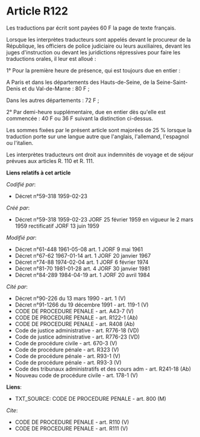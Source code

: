 # Article R122

Les traductions par écrit sont payées 60 F la page de texte français.

Lorsque les interprètes traducteurs sont appelés devant le procureur de la République, les officiers de police judiciaire ou
leurs auxiliaires, devant les juges d'instruction ou devant les juridictions répressives pour faire les traductions orales,
il leur est alloué :

1° Pour la première heure de présence, qui est toujours due en entier :

A Paris et dans les départements des Hauts-de-Seine, de la Seine-Saint-Denis et du Val-de-Marne : 80 F ;

Dans les autres départements : 72 F ;

2° Par demi-heure supplémentaire, due en entier dès qu'elle est commencée : 40 F ou 36 F suivant la distinction ci-dessus.

Les sommes fixées par le présent article sont majorées de 25 % lorsque la traduction porte sur une langue autre que
l'anglais, l'allemand, l'espagnol ou l'italien.

Les interprètes traducteurs ont droit aux indemnités de voyage et de séjour prévues aux articles R. 110 et R. 111.

**Liens relatifs à cet article**

_Codifié par_:

  - Décret n°59-318 1959-02-23

_Créé par_:

  - Décret n°59-318 1959-02-23 JORF 25 février 1959 en vigueur le 2 mars 1959 rectificatif JORF 13 juin 1959

_Modifié par_:

  - Décret n°61-448 1961-05-08 art. 1 JORF 9 mai 1961
  - Décret n°67-62 1967-01-14 art. 1 JORF 20 janvier 1967
  - Décret n°74-88 1974-02-04 art. 1 JORF 6 février 1974
  - Décret n°81-70 1981-01-28 art. 4 JORF 30 janvier 1981
  - Décret n°84-289 1984-04-19 art. 1 JORF 20 avril 1984

_Cité par_:

  - Décret n°90-226 du 13 mars 1990 - art. 1 (V)
  - Décret n°91-1266 du 19 décembre 1991 - art. 119-1 (V)
  - CODE DE PROCEDURE PENALE - art. A43-7 (V)
  - CODE DE PROCEDURE PENALE - art. R122-1 (Ab)
  - CODE DE PROCEDURE PENALE - art. R408 (Ab)
  - Code de justice administrative - art. R776-18 (VD)
  - Code de justice administrative - art. R776-23 (VD)
  - Code de procédure civile - art. 670-3 (V)
  - Code de procédure pénale - art. R323 (V)
  - Code de procédure pénale - art. R93-1 (V)
  - Code de procédure pénale - art. R93-3 (V)
  - Code des tribunaux administratifs et des cours adm - art. R241-18 (Ab)
  - Nouveau code de procédure civile - art. 178-1 (V)

**Liens**:

  - TXT_SOURCE: CODE DE PROCEDURE PENALE - art. 800 (M)

_Cite_:

  - CODE DE PROCEDURE PENALE - art. R110 (V)
  - CODE DE PROCEDURE PENALE - art. R111 (V)
